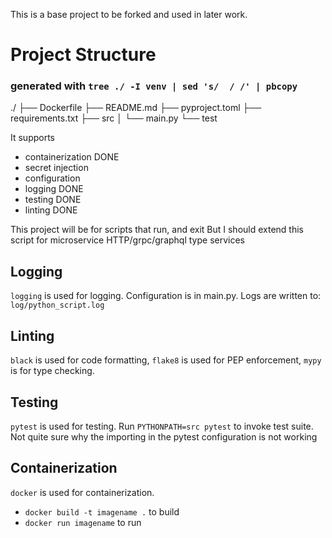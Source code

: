 This is a base project to be forked and used in later work.
# Project Structure 
### generated with `tree ./ -I venv | sed 's/  / /' | pbcopy`
./
├── Dockerfile
├── README.md
├── pyproject.toml
├── requirements.txt
├── src
│  └── main.py
└── test

It supports

- containerization DONE
- secret injection
- configuration
- logging DONE
- testing DONE
- linting DONE

This project will be for scripts that run, and exit
But I should extend this script for microservice HTTP/grpc/graphql type services
## Logging
`logging` is used for logging. Configuration is in main.py. Logs are written to: `log/python_script.log`

## Linting
`black` is used for code formatting, `flake8` is used for PEP enforcement, `mypy` is for type checking.

## Testing
`pytest` is used for testing. Run `PYTHONPATH=src pytest` to invoke test suite.
Not quite sure why the importing in the pytest configuration is not working

## Containerization
`docker` is used for containerization.
- `docker build -t imagename .` to build
- `docker run imagename` to run
